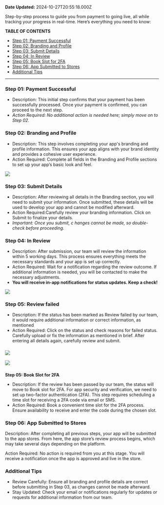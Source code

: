 **Date Updated:** 2024-10-27T20:55:18.000Z

Step-by-step process to guide you from payment to going live, all while tracking your progress in real-time. Here’s everything you need to know:

  
**TABLE OF CONTENTS**

* [Step 01: Payment Successful](#Step-01%3A-Payment-Successful)
* [Step 02: Branding and Profile](#Step-02%3A-Branding-and-Profile)
* [Step 03: Submit Details](#Step-03%3A-Submit-Details)
* [Step 04: In Review](#Step-04%3A-In-Review)
* [Step 05: Book Slot for 2FA](#Step-05%3A-Book-Slot-for-2FA)
* [Step 06: App Submitted to Stores](#Step-06%3A-App-Submitted-to-Stores)
* [Additional Tips](#Additional-Tips)

---

### **Step 01: Payment Successful**

* Description: This initial step confirms that your payment has been successfully processed. Once your payment is confirmed, you can proceed to the next step.
* _Action Required: No additional action is needed here; simply move on to Step 02._

### **Step 02: Branding and Profile**

* Description: This step involves completing your app's branding and profile information. This ensures your app aligns with your brand identity and provides a cohesive user experience.
* Action Required: Complete all fields in the Branding and Profile sections to set up your app’s basic look and feel.  
    
![](https://s3.amazonaws.com/cdn.freshdesk.com/data/helpdesk/attachments/production/155035494709/original/6OEtYHVqFMgZQGKfLRzR7sJsL7t6d9by4Q.png?1730040601)

  
### **Step 03: Submit Details**

* Description: After reviewing all details in the Branding section, you will need to submit your information. Once submitted, these details will be used to develop your app and cannot be modified afterward.
* Action Required:Carefully review your branding information. Click on Submit to finalize your details.
* _Important: Once you submit, c_ _hanges cannot be made, so double-check before proceeding._

  
### **Step 04: In Review**

* Description: After submission, our team will review the information within 5 working days. This process ensures everything meets the necessary standards and your app is set up correctly.
* Action Required: Wait for a notification regarding the review outcome. If additional information is needed, you will be contacted to make the necessary adjustments.
* **You will receive in-app notifications for status updates. Keep a check!**  
    
![](https://s3.amazonaws.com/cdn.freshdesk.com/data/helpdesk/attachments/production/155035495716/original/ROLoUpe1zUMCTpUp5ivv3rhFeUq88oz7Nw.png?1730042443)

###   
  
### **Step 05: Review failed**

* Description: If the status has been marked as Review failed by our team, it would require additional information or correct information, as mentioned
* Action Required: Click on the status and check reasons for failed status. Carefully upload or fix the information as mentioned in brief. After entering all details again, carefully review and submit.

###   

### ![](https://s3.amazonaws.com/cdn.freshdesk.com/data/helpdesk/attachments/production/155035495782/original/lEQlxY7WWhbeqIWBy5nUS1PxTF2sn6KDfg.png?1730042625)  
![](https://s3.amazonaws.com/cdn.freshdesk.com/data/helpdesk/attachments/production/155035495774/original/8srDdoAZDoyK24dAX_edUl_PQvvJle6J3Q.png?1730042605)

###   
**Step 05: Book Slot for 2FA**

* Description: If the review has been passed by our team, the status will move to Book slot for 2FA. For app security and verification, we need to set up two-factor authentication (2FA). This step requires scheduling a time slot for receiving a 2FA code via email or SMS.
* Action Required: Book a convenient time slot for the 2FA process. Ensure availability to receive and enter the code during the chosen slot.

  
### **Step 06: App Submitted to Stores**

Description: After completing all previous steps, your app will be submitted to the app stores. From here, the app store’s review process begins, which may take several days depending on the platform.

Action Required: No action is required from you at this stage. You will receive a notification once the app is approved and live in the store.  
  
  
### **Additional Tips**

* Review Carefully: Ensure all branding and profile details are correct before submitting in Step 03, as changes cannot be made afterward.
* Stay Updated: Check your email or notifications regularly for updates or requests for additional information from our team.
  
  